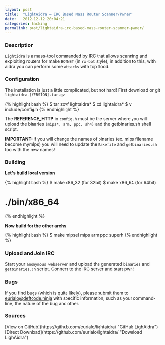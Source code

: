 ```yaml
---
layout: post
title:  "LightAidra – IRC Based Mass Router Scanner/Pwner"
date:   2012-12-12 20:04:21
categories: hacking
permalink: post/lightaidra-irc-based-mass-router-scanner-pwner/
---
```


### Description

`Lightidra` is a mass-tool commanded by IRC that allows scanning and exploiting routers for make `BOTNET` (in `rx-bot` style), in addition to this, with aidra you can perform some `attacks` with tcp flood.

### Configuration

The installation is just a little complicated, but not hard!
First download or git `lightaidra-[VERSION].tar.gz`

{% highlight bash %}
$ tar zxvf lightaidra*
$ cd lightaidra*
$ vi include/config.h
{% endhighlight %}

The **REFERENCE_HTTP** in `config.h` must be the server where you will upload the binaries
`(mips*, arm, ppc, sh4)` and the getbinaries.sh shell script.

**IMPORTANT:** If you will change the names of binaries (ex. mips filename become mym1ps) you will need to update the `Makefile` and `getbinaries.sh` too with the new names!

### Building

**Let's build local version**

{% highlight bash %}
$ make x86_32 (for 32bit)
$ make x86_64 (for 64bit)
# ./bin/x86_64
{% endhighlight %}

**Now build for the other archs**

{% highlight bash %}
$ make mipsel mips arm ppc superh
{% endhighlight %}

### Upload and Join IRC

Start your `anonymous webserver` and upload the generated `binaries` and `getbinaries.sh` script.
Connect to the IRC server and start pwn!

### Bugs

If you find bugs (which is quite likely), please submit them to
<eurialo@deftcode.ninja> with specific information, such as your
command-line, the nature of the bug and other.

### Sources

<span id="sources-list">
[View on GitHub](https://github.com/eurialo/lightaidra/ "GitHub LighAidra")
[Direct Download](https://github.com/eurialo/lightaidra/ "Download LighAidra")
</span>

